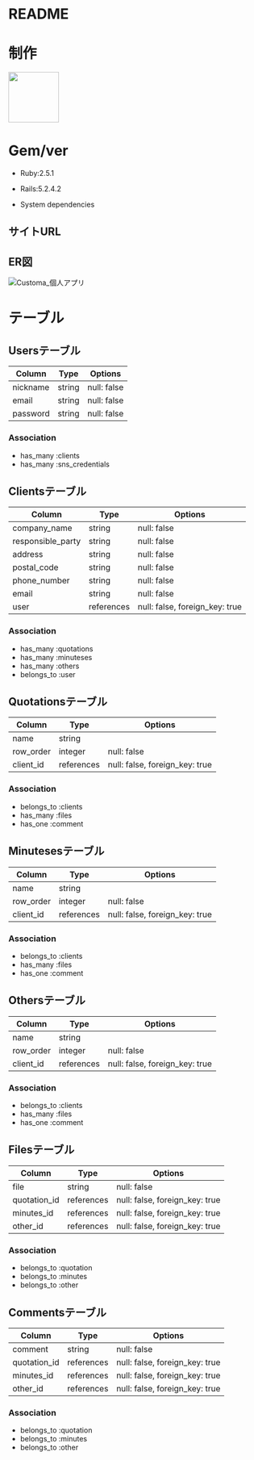 # README

<!-- <!-- # このアプリについて -->

# 制作

<a href="https://github.com/fo-ji"><img src="https://avatars0.githubusercontent.com/u/57491651?s=460&v=4" height="100px;" /></a>

# Gem/ver

* Ruby:2.5.1

* Rails:5.2.4.2

* System dependencies

## サイトURL

## ER図

![Customa_個人アプリ](https://user-images.githubusercontent.com/57491651/78105751-ddfdc400-742c-11ea-8578-6371ca9d6a35.png)

# テーブル
## Usersテーブル

|Column|Type|Options|
|------|----|-------|
|nickname|string|null: false|
|email   |string|null: false|
|password|string|null: false|

### Association
- has_many :clients
- has_many :sns_credentials


## Clientsテーブル

|Column|Type|Options|
|------|----|-------|
|company_name     |string    |null: false|
|responsible_party|string    |null: false|
|address          |string    |null: false|
|postal_code      |string    |null: false|
|phone_number     |string    |null: false|
|email            |string    |null: false|
|user             |references|null: false, foreign_key: true|

### Association
- has_many   :quotations
- has_many   :minuteses
- has_many   :others
- belongs_to :user


## Quotationsテーブル

|Column|Type|Options|
|------|----|-------|
|name     |string    ||
|row_order|integer   |null: false|
|client_id|references|null: false, foreign_key: true|

### Association
- belongs_to :clients
- has_many   :files
- has_one :comment


## Minutesesテーブル

|Column|Type|Options|
|------|----|-------|
|name     |string    ||
|row_order|integer   |null: false|
|client_id|references|null: false, foreign_key: true|

### Association
- belongs_to :clients
- has_many   :files
- has_one :comment


## Othersテーブル

|Column|Type|Options|
|------|----|-------|
|name     |string    ||
|row_order|integer   |null: false|
|client_id|references|null: false, foreign_key: true|

### Association
- belongs_to :clients
- has_many   :files
- has_one :comment

## Filesテーブル

|Column|Type|Options|
|------|----|-------|
|file         |string    |null: false|
|quotation_id |references|null: false, foreign_key: true|
|minutes_id   |references|null: false, foreign_key: true|
|other_id     |references|null: false, foreign_key: true|

### Association
- belongs_to :quotation
- belongs_to :minutes
- belongs_to :other


## Commentsテーブル

|Column|Type|Options|
|------|----|-------|
|comment     |string    |null: false|
|quotation_id|references|null: false, foreign_key: true|
|minutes_id  |references|null: false, foreign_key: true|
|other_id    |references|null: false, foreign_key: true|

### Association
- belongs_to :quotation
- belongs_to :minutes
- belongs_to :other
